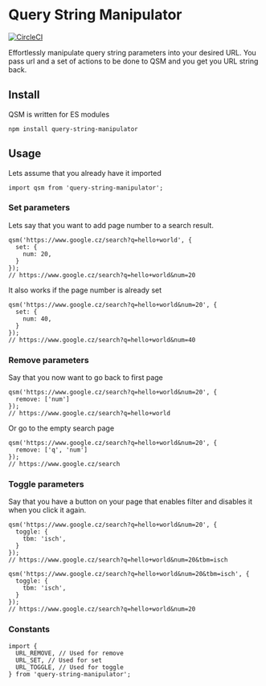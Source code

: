 # Query String Manipulator

[![CircleCI](https://circleci.com/gh/BerryCloud/js-query-string-manipulator.svg?style=shield)](https://circleci.com/gh/BerryCloud/js-query-string-manipulator)

Effortlessly manipulate query string parameters into your desired URL. You pass url and a set of actions to be done to QSM and you get you URL string back.

## Install

QSM is written for ES modules

```
npm install query-string-manipulator
```

## Usage

Lets assume that you already have it imported

```
import qsm from 'query-string-manipulator';
```

### Set parameters

Lets say that you want to add page number to a search result.

```
qsm('https://www.google.cz/search?q=hello+world', {
  set: {
    num: 20,
  }
});
// https://www.google.cz/search?q=hello+world&num=20
```

It also works if the page number is already set

```
qsm('https://www.google.cz/search?q=hello+world&num=20', {
  set: {
    num: 40,
  }
});
// https://www.google.cz/search?q=hello+world&num=40
```

### Remove parameters

Say that you now want to go back to first page

```
qsm('https://www.google.cz/search?q=hello+world&num=20', {
  remove: ['num']
});
// https://www.google.cz/search?q=hello+world
```

Or go to the empty search page
```
qsm('https://www.google.cz/search?q=hello+world&num=20', {
  remove: ['q', 'num']
});
// https://www.google.cz/search
```

### Toggle parameters

Say that you have a button on your page that enables filter and disables it when you click it again.
```
qsm('https://www.google.cz/search?q=hello+world&num=20', {
  toggle: {
    tbm: 'isch',
  }
});
// https://www.google.cz/search?q=hello+world&num=20&tbm=isch

qsm('https://www.google.cz/search?q=hello+world&num=20&tbm=isch', {
  toggle: {
    tbm: 'isch',
  }
});
// https://www.google.cz/search?q=hello+world&num=20
```


### Constants

```
import {
  URL_REMOVE, // Used for remove
  URL_SET, // Used for set
  URL_TOGGLE, // Used for toggle
} from 'query-string-manipulator';
```
